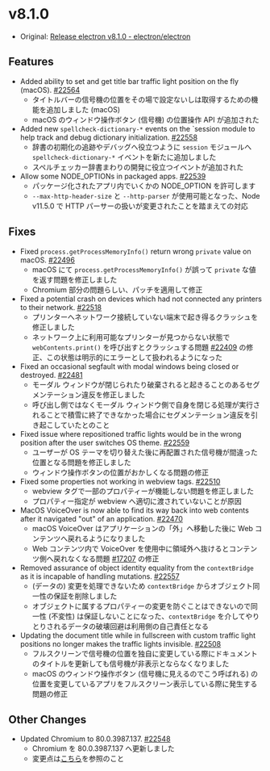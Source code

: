 # v8.1.0

- Original: [Release electron v8.1.0 - electron/electron](https://github.com/electron/electron/releases/tag/v8.1.0)

## Features

- Added ability to set and get title bar traffic light position on the fly (macOS). [#22564](https://github.com/electron/electron/pull/22564)
  - タイトルバーの信号機の位置をその場で設定ないしは取得するための機能を追加しました (macOS)
  - macOS のウィンドウ操作ボタン (信号機) の位置操作 API が追加された
- Added new `spellcheck-dictionary-*` events on the `session module to help track and debug dictionary initialization. [#22558](https://github.com/electron/electron/pull/22558)
  - 辞書の初期化の追跡やデバッグへ役立つように `session` モジュールへ `spellcheck-dictionary-*` イベントを新たに追加しました
  - スペルチェッカー辞書まわりの開発に役立つイベントが追加された
- Allow some NODE_OPTIONs in packaged apps. [#22539](https://github.com/electron/electron/pull/22539)
  - パッケージ化されたアプリ内でいくかの NODE_OPTION を許可します
  - `--max-http-header-size` と `--http-parser` が使用可能となった、Node v11.5.0 で HTTP パーサーの扱いが変更されたことを踏まえての対応

## Fixes

- Fixed `process.getProcessMemoryInfo()` return wrong `private` value on macOS. [#22496](https://github.com/electron/electron/pull/22496)
  - macOS にて `process.getProcessMemoryInfo()` が誤って `private` な値を返す問題を修正しました
  - Chromium 部分の問題らしい、パッチを適用して修正
- Fixed a potential crash on devices which had not connected any printers to their network. [#22518](https://github.com/electron/electron/pull/22518)
  - プリンターへネットワーク接続していない端末で起き得るクラッシュを修正しました
  - ネットワーク上に利用可能なプリンターが見つからない状態で `webContents.print()` を呼び出すとクラッシュする問題 [#22409](https://github.com/electron/electron/issues/22409) の修正、この状態は明示的にエラーとして扱われるようになった
- Fixed an occasional segfault with modal windows being closed or destroyed. [#22481](https://github.com/electron/electron/pull/22481)
  - モーダル ウィンドウが閉じられたり破棄されると起きることのあるセグメンテーション違反を修正しました
  - 呼び出し側ではなくモーダル ウィンドウ側で自身を閉じる処理が実行されることで積雪に終了できなかった場合にセグメンテーション違反を引き起こしていたとのこと
- Fixed issue where repositioned traffic lights would be in the wrong position after the user switches OS theme. [#22559](https://github.com/electron/electron/pull/22559)
  - ユーザーが OS テーマを切り替えた後に再配置された信号機が間違った位置となる問題を修正しました
  - ウィンドウ操作ボタンの位置がおかしくなる問題の修正
- Fixed some properties not working in webview tags. [#22510](https://github.com/electron/electron/pull/22510)
  - webview タグで一部のプロパティーが機能しない問題を修正しました
  - プロパティー指定が webview へ適切に渡されていないことが原因
- MacOS VoiceOver is now able to find its way back into web contents after it navigated "out" of an application. [#22470](https://github.com/electron/electron/pull/22470)
  - macOS VoiceOver はアプリケーションの「外」へ移動した後に Web コンテンツへ戻れるようになりました
  - Web コンテンツ内で VoiceOver を使用中に領域外へ抜けるとコンテンツ側へ戻れなくなる問題 [#17207](https://github.com/electron/electron/issues/17207) の修正
- Removed assurance of object identity equality from the `contextBridge` as it is incapable of handling mutations. [#22557](https://github.com/electron/electron/pull/22557)
  - (データの) 変更を処理できないため `contextBridge` からオブジェクト同一性の保証を削除しました
  - オブジェクトに属するプロパティーの変更を防ぐことはできないので同一性 (不変性) は保証しないことになった、`contextBridge` を介してやりとりされるデータの破壊回避は利用側の自己責任となる
- Updating the document title while in fullscreen with custom traffic light positions no longer makes the traffic lights invisible. [#22508](https://github.com/electron/electron/pull/22508)
  - フルスクリーンで信号機の位置を独自に変更している際にドキュメントのタイトルを更新しても信号機が非表示とならなくなりました
  - macOS のウィンドウ操作ボタン (信号機に見えるのでこう呼ばれる) の位置を変更しているアプリをフルスクリーン表示している際に発生する問題の修正

## Other Changes

- Updated Chromium to 80.0.3987.137. [#22548](https://github.com/electron/electron/pull/22548)
  - Chromium を 80.0.3987.137 へ更新しました
  - 変更点は[こちら](https://chromium.googlesource.com/chromium/src/+log/80.0.3987.136..80.0.3987.137?n=10000&pretty=fuller)を参照のこと
